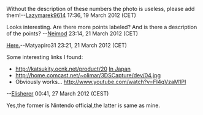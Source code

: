Without the description of these numbers the photo is useless, please
add them!--[Lazymarek9614](User:Lazymarek9614 "wikilink") 17:36, 19
March 2012 (CET)

Looks interesting. Are there more points labeled? And is there a
description of the points? --[Neimod](User:Neimod "wikilink") 23:14, 21
March 2012 (CET)

[Here.](Talk:Hardware "wikilink")--Matyapiro31 23:21, 21 March 2012
(CET)

Some interesting links I found:

- <http://katsukity.ocnk.net/product/20> [In
  Japan](http://cart05.lolipop.jp/LA04663495/?mode=ITEM2&p_id=PR00102193854)
- <http://home.comcast.net/~olimar/3DSCapture/dev/04.jpg>
- Obviously works... <http://www.youtube.com/watch?v=FI4qVzaM1PI>

--[Elisherer](User:Elisherer "wikilink") 00:41, 27 March 2012 (CEST)

Yes,the former is Nintendo official,the latter is same as mine.
